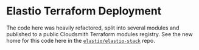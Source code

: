 # Elastio Terraform Deployment

The code here was heavily refactored, split into several modules and published to a public Cloudsmith Terraform modules registry. See the new home for this code here in the [`elastio/elastio-stack`](https://github.com/elastio/elastio-stack/tree/master/connector/terraform) repo.

